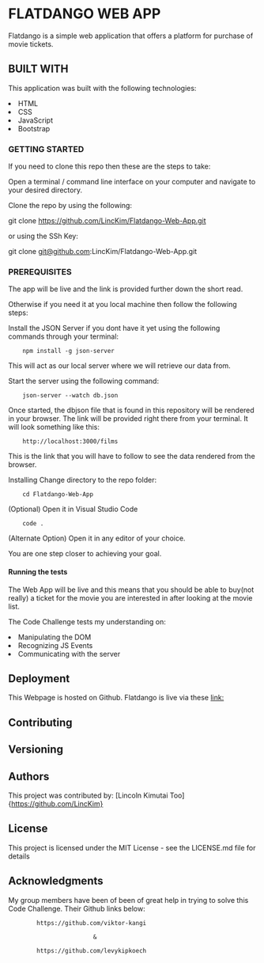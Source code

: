 # FLATDANGO WEB APP

Flatdango is a simple web application that offers a platform for purchase of movie tickets.

## BUILT WITH
This application was built with the following technologies:

<li>HTML</li>
<li>CSS</li>
<li>JavaScript</li>
<li>Bootstrap</li>

### GETTING STARTED
If you need to clone this repo then these are the steps to take:

Open a terminal / command line interface on your computer and navigate to your desired directory.

Clone the repo by using the following:

  git clone https://github.com/LincKim/Flatdango-Web-App.git 
  
  or using the SSh Key:

  git clone git@github.com:LincKim/Flatdango-Web-App.git


### PREREQUISITES
The app will be live and the link is provided further down the short read.

Otherwise if you need it at you local machine then follow the following steps: 

Install the JSON Server if you dont have it yet using the following commands through your terminal:

        npm install -g json-server
This will act as our local server where we will retrieve our data from.

Start the server using the following command:

        json-server --watch db.json
Once started, the dbjson file that is found in this repository will be rendered in your browser. The link will be provided right there from your terminal. It will look something like this:

        http://localhost:3000/films 
This is the link that you will have to follow to see the data rendered from the browser.

Installing
Change directory to the repo folder:

        cd Flatdango-Web-App
(Optional) Open it in Visual Studio Code

        code .
(Alternate Option) Open it in any editor of your choice.

You are one step closer to achieving your goal.

#### Running the tests
The Web App will be live and this means that you should be able to buy(not really) a ticket for the movie you are interested in after looking at the movie list.

The Code Challenge tests my understanding on:

<li>Manipulating the DOM</li>
<li>Recognizing JS Events</li>
<li>Communicating with the server</li>

## Deployment
This Webpage is hosted on Github.
Flatdango is live via these <link:>

## Contributing
## Versioning
## Authors
This project was contributed by: [Lincoln Kimutai Too] {https://github.com/LincKim}

## License
This project is licensed under the MIT License - see the LICENSE.md file for details

## Acknowledgments
My group members have been of been of great help in trying to solve this Code Challenge. Their Github links below:

            https://github.com/viktor-kangi   
                            
                            &
            
            https://github.com/levykipkoech